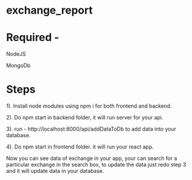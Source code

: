 # exchange_report
# Required -

NodeJS

MongoDb

# Steps
1). Install node modules using npm i for both frontend and backend.

2). Do npm start in backend folder, it will run server for your api.

3). run - http://localhost:8000/api/addDataToDb to add data into your database.

4). Do npm start in frontend folder. it will run your react app.

Now you can see data of exchange in your app, your can search for a particular exchange in the search box, to update the data just redo step 3 and it will update data in your database.
